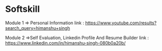 # Softskill

Module 1
=> Personal Information link : https://www.youtube.com/results?search_query=himanshu+singh

Module 2
=>Self Evaluation, Linkedin Profile And Resume Builder link : https://www.linkedin.com/in/himanshu-singh-080b0a20b/
